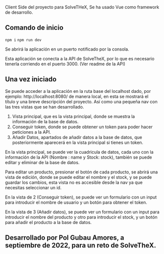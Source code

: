 Client Side del proyecto para SolveTHeX,
Se ha usado Vue como framework de desarrollo.

## Comando de inicio

```npm i```
```npm run dev```

Se abrirá la aplicación en un puerto notificado por la consola.

Esta aplicación se conecta a la API de SolveTheX, por lo que es necesario tenerla corriendo en el puerto 3000. (Ver readme de la API)

## Una vez iniciado

Se puede acceder a la aplicación en la ruta base del localhost dado, por ejemplo: http://localhost:8080/ de manera local,
en esta se mostrará el título y una breve descripción del proyecto.
Así como una pequeña nav con las tres vistas que se han desarrollado.

1. Vista principal, que es la vista principal, donde se muestra la información de la base de datos.
2. Conseguir token, donde se puede obtener un token para poder hacer peticiones a la API.
3. Añadir Datos, apartados de añadir datos a la base de datos, que posteriormente aparecerá en la vista principal si tienes un token.

En la vista principal, se puede ver la cuadricula de datos, cada uno con la información de la API (Nombre : name y Stock: stock), también se puede editar y eliminar de la base de datos.

Para editar un producto, presionar el botón de cada producto, se abrirá una vista de edición, donde se puede editar el nombre y el stock, y se puede guardar los cambios, esta vista no es accesible desde la nav ya que necesitas seleccionar un id.

En la vista de 2 (Conseguir token), se puede ver un formulario con un input para introducir el nombre de usuario y un botón para obtener el token.

En la vista de 3 (Añadir datos), se puede ver un formulario con un input para introducir el nombre del producto y otro para introducir el stock, y un botón para añadir el producto a la base de datos.


## Desarrollado por Pol Gubau Amores, a septiembre de 2022, para un reto de SolveTheX.